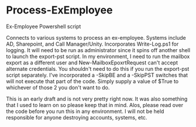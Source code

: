 # Process-ExEmployee
Ex-Employee Powershell script

Connects to various systems to process an ex-employee.  Systems include AD, Sharepoint, and Call Manager/Unity.  Incorporates Write-Log.ps1 for logging.  It will need to be run as administrator since it spins off another shell to launch the export-pst script.  In my environment, I need to run the mailbox export as a different user and New-MailboxEpoxrtRequest can't accept alternate credentials.  You shouldn't need to do this if you run the export-pst script separately.  I've incorporated a -SkipBE and a -SkipPST switches that will not execute that part of the code.  Simply supply a value of $True to whichever of those 2 you don't want to do. 

This is an early draft and is not very pretty right now.  It was also something that I used to learn on so please keep that in mind.  Alos, please read over the code before you run this in any environment.  I will not be held responsible for anyone destroying accounts, systems, etc.
